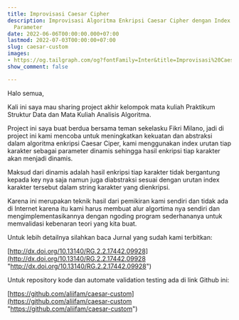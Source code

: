 ```yaml
---
title: Improvisasi Caesar Cipher
description: Improvisasi Algoritma Enkripsi Caesar Cipher dengan Index sebagai Dynamic
  Parameter
date: 2022-06-06T00:00:00.000+07:00
lastmod: 2022-07-03T00:00:00+07:00
slug: caesar-custom
images:
- https://og.tailgraph.com/og?fontFamily=Inter&title=Improvisasi%20Caesar%20Cipher&titleTailwind=text-gray-800%20font-bold%20text-6xl&text=Improvisasi%20Algoritma%20Enkripsi%20Caesar%20Cipher%20dengan%20Dynamic%20Parameter&textTailwind=text-gray-700%20text-2xl%20mt-4&logoTailwind=h-8&bgTailwind=bg-white&footer=aliif.space&footerTailwind=text-teal-600&t=1656150052413&refresh=1
show_comment: false

---
```

Halo semua,

Kali ini saya mau sharing project akhir kelompok mata kuliah Praktikum Struktur Data dan Mata Kuliah Analisis Algoritma.

Project ini saya buat berdua bersama teman sekelasku Fikri Milano, jadi di project ini kami mencoba untuk meningkatkan kekuatan dan abstraksi dalam algoritma enkripsi Caesar Ciper, kami menggunakan index urutan tiap karakter sebagai parameter dinamis sehingga hasil enkripsi tiap karakter akan menjadi dinamis.

Maksud dari dinamis adalah hasil enkripsi tiap karakter tidak bergantung kepada key nya saja namun juga diabstraksi sesuai dengan urutan index karakter tersebut dalam string karakter yang dienkripsi.

Karena ini merupakan teknik hasil dari pemikiran kami sendiri dan tidak ada di Internet karena itu kami harus membuat alur algortima nya sendiri dan mengimplementasikannya dengan ngoding program sederhananya untuk memvalidasi kebenaran teori yang kita buat.

Untuk lebih detailnya silahkan baca Jurnal yang sudah kami terbitkan:

[http://dx.doi.org/10.13140/RG.2.2.17442.09928](http://dx.doi.org/10.13140/RG.2.2.17442.09928 "http://dx.doi.org/10.13140/RG.2.2.17442.09928")

Untuk repository kode dan automate validation testing ada di link Github ini:

[https://github.com/aliifam/caesar-custom](https://github.com/aliifam/caesar-custom "https://github.com/aliifam/caesar-custom")